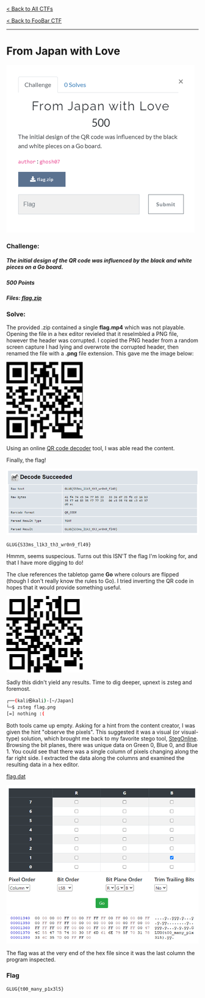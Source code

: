 [< Back to All CTFs](https://github.com/KrisLloyd/Python/tree/master/CTF#ctf-solves)

[< Back to FooBar CTF](https://github.com/KrisLloyd/Python/tree/master/CTF#foobar-ctf-march-2020)
***

# From Japan with Love

![From Japan with Love Challenge](Japan.PNG)

### Challenge:
##### The initial design of the QR code was influenced by the black and white pieces on a Go board.
##### 500 Points
##### Files: [flag.zip](flag.zip)

### Solve:

The provided .zip contained a single **flag.mp4** which was not playable. Opening the file in a hex editor revieled that it reselmbled a PNG file, however the header was corrupted. I copied the PNG header from a random screen capture I had lying and overwrote the corrupted header, then renamed the file with a **.png** file extension. This gave me the image below:

![Flag QR code](flag.png)

Using an online [QR code decoder](https://zxing.org/w/decode.jspx) tool, I was able read the content.

Finally, the flag!

![Decode_QR](Decode_QR.PNG)

```
GLUG{S33ms_l1k3_th3_wr0n9_fl49}
```

Hmmm, seems suspecious. Turns out this ISN'T the flag I'm looking for, and that I have more digging to do!

The clue references the tabletop game **Go** where colours are flipped (though I don't really know the rules to Go). I tried inverting the QR code in hopes that it would provide something useful.

![Inverted QR ](TestFlip.png)

Sadly this didn't yield any results. Time to dig deeper, upnext is zsteg and foremost.

```bash
┌──(kali㉿kali)-[~/Japan]
└─$ zsteg flag.png     
[=] nothing :( 
```

Both tools came up empty. Asking for a hint from the content creator, I was given the hint "observe the pixels". This suggested it was a visual (or visual-type) solution, which brought me back to my favorite stego tool, [StegOnline](https://stegonline.georgeom.net/). Browsing the bit planes, there was unique data on Green 0, Blue 0, and Blue 1. You could see that there was a single column of pixels changing along the far right side. I extracted the data along the columns and examined the resulting data in a hex editor. 

[flag.dat](flag.dat)

![Bit Plane Extraction](StegOnline.PNG)
![Hex Editor View](Hexview.PNG)

The flag was at the very end of the hex file since it was the last column the program inspected.

### Flag
```
GLUG{t00_many_p1x3l5}
```
